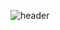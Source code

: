 ![header](https://capsule-render.vercel.app/api?type=waving&color=0:0c75e6,100:00ee6e&height=300&section=header&text=capsule%20render&fontSize=90)

